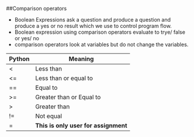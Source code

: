 ##Comparison operators

* Boolean Expressions ask a question and produce a question and produce a yes or no result which we use to control program flow.
* Boolean expression using comparison operators evaluate to trye/ false or yes/ no
* comparison operators look at variables but do not change the variables.

| Python | Meaning                              |
|--------|--------------------------------------|
| <      | Less than                            |
| <=     | Less than or equal to                |
| ==     | Equal to                             |
| >=     | Greater than or Equal to             |
| >      | Greater than                         |
| !=     | Not equal                            |
| =      | **This is only user for assignment** |

